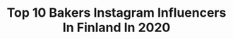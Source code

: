 ---
title: Top 10 Bakers Instagram Influencers In Finland In 2020
description: >-
  Find top bakers Instagram influencers in Finland in 2020. Most popular hashtags: #tyyli #finnish #syksy.
platform: Instagram
hits: 14
text_top: See the top-rated Instagram profiles on inBeat.
text_bottom: inBeat aggregates 14 Instagram influencers like this in Finland for you to pitch.
profiles:
  - username: "anninuunissa"
    fullname: >-
      Anni 🍓 Delicious Life Of Mine
    bio: >-
      Sweets | Food | Flowers | Travel | Baby 🍓 Tag #anninuunissa #anninleivontakirja 🍰 #anninmatkat 🍒 Barebells Baker @barebells.fin 🧁
    location: "Finland"
    followers: 30763
    engagement: 456
    commentsToLikes: 0.029065
    id: ck5zm2v9zlspb0i144qje4mwf
    verified: false
    hashtags: "#anninleivontakirja, #korvapuustip, #twistshake, #anninuunissa"
  - username: "violaminerva"
    fullname: >-
      Viola Virtamo | Food & Photo
    bio: >-
      🇫🇮 Nordic Creative • Photographer • Graphic designer | Sharing photography tips & inspiration & recipes👇🏻 | 4 Cookbooks | Art director @dream.cozy
    location: "Finland"
    followers: 35853
    engagement: 826
    commentsToLikes: 0.106996
    id: ck14jmsw1l52r0i1916dccx3w
    verified: false
    hashtags: "#daysofsmallthings, #eatcaptureshare, #tablesettings, #onmytabletoday"
  - username: "instyle.by.anne"
    fullname: >-
      Anne Hirsmäki
    bio: >-
      Finland 🇫🇮 60 + | "There is beauty in simplicity " Passion to fashion,beauty&style 👜👠💄 Collabs:DM•email www.fashionmodel.fi/adults 📸 @vhi_photography
    location: "Finland"
    followers: 22309
    engagement: 359
    commentsToLikes: 0.099331
    id: ck0tyisjin04s0i19tmoy379u
    verified: false
    hashtags: "#beautyover50, #outfitinspiration, #fiftyplusandfabulous, #lifestyleover50"
  - username: "ida_elina"
    fullname: >-
      IDA EKMAN
    bio: >-
      Makeup Artist
    location: "Finland"
    followers: 196857
    engagement: 166
    commentsToLikes: 0.013210
    id: ck134p6mfxiwr0i19sftt2npz
    verified: true
    hashtags: "#meltcosmetics, #smashboxcosmetics, #beautyblender, #jeffreestarcosmetics"
  - username: "lettileipuri"
    fullname: >-
      Marjut | Braid baker
    bio: >-
      📍Tampere, Finland🇫🇮 ♦️Soon to be a M. Sc👩🏻‍💻 ♦️Timma-tilille 5€ koodilla DSQPMQ ♦️SUDIO➡️ letti10 (-10%)
    location: "Finland"
    followers: 17961
    engagement: 221
    commentsToLikes: 0.055922
    id: ck6ucnk0sgmc20j71mzjcqy84
    verified: false
    hashtags: "#peinados, #nutturakampaus, #kampaukset, #braidstyle"
  - username: "juho_laine"
    fullname: >-
      Juho Laine
    bio: >-
      Being a perfectionist is hard @lobstersnowboards @switchbackbindings @bakedsnow
    location: "Finland"
    followers: 2002
    engagement: 3996
    commentsToLikes: 0.092188
    id: ck6txqu1yzc440j71b705biis
    verified: false
    hashtags: "#lobstersenders"
  - username: "isitreenaa"
    fullname: >-
      Jesse, moi.
    bio: >-
      👨‍👩‍👧🏋🏻‍♂️🏈🍕 31v. perheenisän arkea. 📍Kirkkonummi isitreenaa@gmail.com
    location: "Finland"
    followers: 10193
    engagement: 669
    commentsToLikes: 0.016782
    id: ck9wfv0vtqm410j78uk0nmyeb
    verified: false
    hashtags: "#rakkaus, #vauva2016, #syyskuiset2016, #isyys"
  - username: "valtterirantanen"
    fullname: >-
      🇫🇮 Valtteri Rantanen
    bio: >-
      ▪️trying on some outfits & sharing them here! ▪️fitness trainer living in Helsinki 📲 @coachrantanen
    location: "Finland"
    followers: 13771
    engagement: 512
    commentsToLikes: 0.053873
    id: ck9wfp390pv2m0j787rvpmryl
    verified: false
    hashtags: "#finland, #denimjacket, #menwithstreetstyle, #menswearblogger"
  - username: "neonless"
    fullname: >-
      S I N I
    bio: >-
      25 ✧ Finland ✧ Design student by day ✧ Gamer by night ... Art account: @neonlessdesign
    location: "Finland"
    followers: 4149
    engagement: 1279
    commentsToLikes: 0.046346
    id: ckaos5htiq6j10i78g3a7od2r
    verified: false
    hashtags: "#gaming, #pastelgoth, #friday, #geek"
  - username: "coffeeandcrocheting"
    fullname: >-
      Crochet Patterns ☕️ | Emilia
    bio: >-
      ⁣Hi, I am Emilia. Scandinavian crochet designer and pattern writer. Coffee lover ☕️ #mycoffeeandcrocheting ✉️ hello@coffeeandcrocheting.com Patterns:
    location: "Finland"
    followers: 17445
    engagement: 734
    commentsToLikes: 0.023107
    id: ck6ugz4c961910j71rpeat8xp
    verified: false
    hashtags: "#hakeniscool, #craftasatherapy, #handmadelove, #makersgonnamake"
---